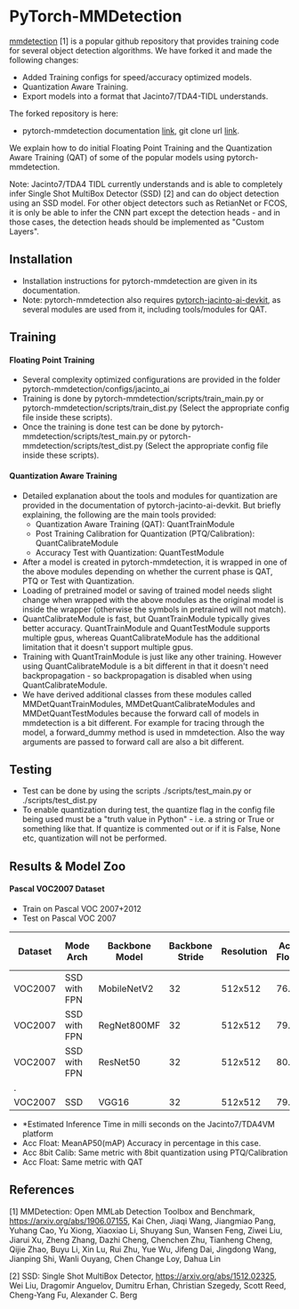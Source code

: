 # PyTorch-MMDetection

[mmdetection](https://github.com/open-mmlab/mmdetection) [1] is a popular github repository that provides training code for several object detection algorithms. We have forked it and made the following changes:
- Added Training configs for speed/accuracy optimized models.
- Quantization Aware Training.
- Export models into a format that Jacinto7/TDA4-TIDL understands.

The forked repository is here: 
- pytorch-mmdetection documentation [link](https://git.ti.com/cgit/jacinto-ai/pytorch-mmdetection/about/), git clone url [link](https://git.ti.com/cgit/jacinto-ai/pytorch-mmdetection/).

We explain how to do initial Floating Point Training and the Quantization Aware Training (QAT) of some of the popular models using pytorch-mmdetection. 

Note: Jacinto7/TDA4 TIDL currently understands and is able to completely infer Single Shot MultiBox Detector (SSD) [2] and can do object detection using an SSD model. For other object detectors such as RetianNet or FCOS, it is only be able to infer the CNN part except the detection heads - and in those cases, the detection heads should be implemented as "Custom Layers".

## Installation
- Installation instructions for pytorch-mmdetection are given in its documentation.
- Note: pytorch-mmdetection also requires [pytorch-jacinto-ai-devkit](https://git.ti.com/cgit/jacinto-ai/pytorch-jacinto-ai-devkit/about/), as several modules are used from it, including tools/modules for QAT.

## Training

#### Floating Point Training
- Several complexity optimized configurations are provided in the folder pytorch-mmdetection/configs/jacinto_ai
- Training is done by pytorch-mmdetection/scripts/train_main.py or pytorch-mmdetection/scripts/train_dist.py (Select the appropriate config file inside these scripts).
- Once the training is done test can be done by pytorch-mmdetection/scripts/test_main.py or pytorch-mmdetection/scripts/test_dist.py (Select the appropriate config file inside these scripts).

#### Quantization Aware Training
- Detailed explanation about the tools and modules for quantization are provided in the documentation of pytorch-jacinto-ai-devkit. But briefly explaining, the following are the main tools provided:<br>
    - Quantization Aware Training (QAT): QuantTrainModule<br>
    - Post Training Calibration for Quantization (PTQ/Calibration): QuantCalibrateModule<br>
    - Accuracy Test with Quantization: QuantTestModule<br>
- After a model is created in pytorch-mmdetection, it is wrapped in one of the above modules depending on whether the current phase is QAT, PTQ or Test with Quantization.
- Loading of pretrained model or saving of trained model needs slight change when wrapped with the above modules as the original model is inside the wrapper (otherwise the symbols in pretrained will not match).
- QuantCalibrateModule is fast, but QuantTrainModule typically gives better accuracy. QuantTrainModule and QuantTestModule supports multiple gpus, whereas QuantCalibrateModule has the additional limitation that it doesn't support multiple gpus. 
- Training with QuantTrainModule is just like any other training. However using QuantCalibrateModule is a bit different in that it doesn't need backpropagation - so backpropagation is disabled when using QuantCalibrateModule.
- We have derived additional classes from these modules called MMDetQuantTrainModules, MMDetQuantCalibrateModules and MMDetQuantTestModules because the forward call of models in mmdetection is a bit different. For example for tracing through the model, a forward_dummy method is used in mmdetection. Also the way arguments are passed to forward call are also a bit different.  

## Testing
- Test can be done by using the scripts ./scripts/test_main.py or ./scripts/test_dist.py
- To enable quantization during test, the quantize flag in the config file being used must be a "truth value in Python" - i.e. a string or True or something like that. If quantize is commented out or if it is False, None etc, quantization will not be performed.

## Results & Model Zoo

#### Pascal VOC2007 Dataset
- Train on Pascal VOC 2007+2012
- Test on Pascal VOC 2007

|Dataset    |Mode Arch        |Backbone Model |Backbone Stride|Resolution |Acc Float|Acc 8bit Calib|Acc 8bit QAT|GigaMACS|Est. Inf. Time (msec)*|Model Config File                       |Download |
|---------  |----------       |-----------    |-------------- |-----------|-------- |-------       |----------  |------- |-----------------------|----------                             |---
|VOC2007    |SSD with FPN     |MobileNetV2    |32             |512x512    |76.1     |75.4          |75.4        |2.21    |                       |configs/jacinto_ai/ssd_mobilenet_fpn.py|[link](https://bitbucket.itg.ti.com/projects/JACINTO-AI/repos/jacinto-ai-modelzoo/browse/pytorch/vision/object_detection/mmdetection/ssd/20200612-051942_ssd512_mobilenetv2_fpn) |
|VOC2007    |SSD with FPN     |RegNet800MF    |32             |512x512    |79.7     |79.0          |79.5        |5.64    |                       |configs/jacinto_ai/ssd_regnet_fpn.py   |[link](https://bitbucket.itg.ti.com/projects/JACINTO-AI/repos/jacinto-ai-modelzoo/browse/pytorch/vision/object_detection/mmdetection/ssd/20200611-200124_ssd512_regnet800mf_fpn_bgr) |
|VOC2007    |SSD with FPN     |ResNet50       |32             |512x512    |80.5     |77.0          |79.5        |27.1    |                       |configs/jacinto_ai/ssd_resnet_fpn.py   |[link](https://bitbucket.itg.ti.com/projects/JACINTO-AI/repos/jacinto-ai-modelzoo/browse/pytorch/vision/object_detection/mmdetection/ssd/20200614-234748_ssd512_resnet_fpn) |
|.
|VOC2007    |SSD              |VGG16          |32             |512x512    |79.8     |              |            |90.39   |                       |configs/pascal_voc/ssd512_voc0712.py   |         |

- *Estimated Inference Time in milli seconds on the Jacinto7/TDA4VM platform 
- Acc Float: MeanAP50(mAP) Accuracy in percentage in this case.
- Acc 8bit Calib: Same metric with 8bit quantization using PTQ/Calibration 
- Acc Float: Same metric with QAT

## References

[1] MMDetection: Open MMLab Detection Toolbox and Benchmark, https://arxiv.org/abs/1906.07155, Kai Chen, Jiaqi Wang, Jiangmiao Pang, Yuhang Cao, Yu Xiong, Xiaoxiao Li, Shuyang Sun, Wansen Feng, Ziwei Liu, Jiarui Xu, Zheng Zhang, Dazhi Cheng, Chenchen Zhu, Tianheng Cheng, Qijie Zhao, Buyu Li, Xin Lu, Rui Zhu, Yue Wu, Jifeng Dai, Jingdong Wang, Jianping Shi, Wanli Ouyang, Chen Change Loy, Dahua Lin

[2] SSD: Single Shot MultiBox Detector, https://arxiv.org/abs/1512.02325, Wei Liu, Dragomir Anguelov, Dumitru Erhan, Christian Szegedy, Scott Reed, Cheng-Yang Fu, Alexander C. Berg